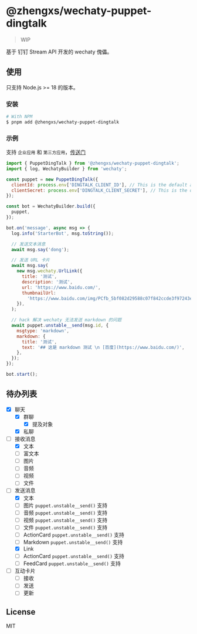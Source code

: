 # @zhengxs/wechaty-puppet-dingtalk

> WIP

基于 钉钉 Stream API 开发的 wechaty 傀儡。

## 使用

只支持 Node.js >= 18 的版本。

### 安装

```sh
# With NPM
$ pnpm add @zhengxs/wechaty-puppet-dingtalk
```

### 示例

支持 `企业应用` 和 `第三方应用`，[传送门](https://open-dev.dingtalk.com/fe/app#/corp/app)

```js
import { PuppetDingTalk } from '@zhengxs/wechaty-puppet-dingtalk';
import { log, WechatyBuilder } from 'wechaty';

const puppet = new PuppetDingTalk({
  clientId: process.env['DINGTALK_CLIENT_ID'], // This is the default and can be omitted
  clientSecret: process.env['DINGTALK_CLIENT_SECRET'], // This is the default and can be omitted
});

const bot = WechatyBuilder.build({
  puppet,
});

bot.on('message', async msg => {
  log.info('StarterBot', msg.toString());

  // 发送文本消息
  await msg.say('dong');

  // 发送 URL 卡片
  await msg.say(
    new msg.wechaty.UrlLink({
      title: '测试',
      description: '测试',
      url: 'https://www.baidu.com/',
      thumbnailUrl:
        'https://www.baidu.com/img/PCfb_5bf082d29588c07f842ccde3f97243ea.png',
    }),
  );

  // hack 解决 wechaty 无法发送 markdown 的问题
  await puppet.unstable__send(msg.id, {
    msgtype: 'markdown',
    markdown: {
      title: '测试',
      text: '## 这是 markdown 测试 \n [百度](https://www.baidu.com/)',
    },
  });
});

bot.start();
```

## 待办列表

- [x] 聊天
  - [x] 群聊
    - [x] 提及对象
  - [x] 私聊
- [ ] 接收消息
  - [x] 文本
  - [ ] 富文本
  - [ ] 图片
  - [ ] 音频
  - [ ] 视频
  - [ ] 文件
- [ ] 发送消息
  - [x] 文本
  - [ ] 图片 `puppet.unstable__send()` 支持
  - [ ] 音频 `puppet.unstable__send()` 支持
  - [ ] 视频 `puppet.unstable__send()` 支持
  - [ ] 文件 `puppet.unstable__send()` 支持
  - [ ] ActionCard `puppet.unstable__send()` 支持
  - [ ] Markdown `puppet.unstable__send()` 支持
  - [x] Link
  - [ ] ActionCard `puppet.unstable__send()` 支持
  - [ ] FeedCard `puppet.unstable__send()` 支持
- [ ] 互动卡片
  - [ ] 接收
  - [ ] 发送
  - [ ] 更新

## License

MIT
